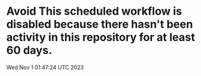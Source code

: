 # Avoid This scheduled workflow is disabled because there hasn't been activity in this repository for at least 60 days.
Wed Nov  1 01:47:24 UTC 2023

